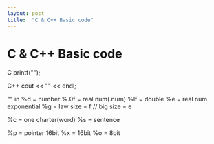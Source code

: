 ```yaml
---
layout: post
title:  "C & C++ Basic code"
---
```


# C & C++ Basic code

  C 
    printf("");
  
  C++
    cout << "" << endl;
  
  "" in
  %d = number
  %.0f = real num(.num)
  %lf = double
  %e = real num exponential
  %g = law size = f // big size = e
  
  %c = one charter(word)
  %s = sentence
  
  %p = pointer 16bit
  %x = 16bit
  %o = 8bit

